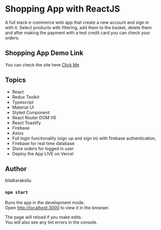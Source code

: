 # Shopping App with ReactJS

A full stack e-commerce web app that create a new account and sign in with it. Select products with filtering, add them to the basket, delete them and after making the payment with a test credit card you can check your orders.

## Shopping App Demo Link

You can check the site here
[Click Me](https://shopping-5cggq2oc5-bilalkarakollu.vercel.app/)

## Topics

- React
- Redux Toolkit
- Typescript
- Material UI
- Styled Component
- React Router DOM V6
- React Toastify
- Firebase
- Axios
- Full login functionality (sign up and sign in) with firebase authentication,
- Firebase for real time database
- Store orders for logged in user
- Deploy the App LIVE on Vercel

## Author

bilalkarakollu

### `npm start`

Runs the app in the development mode.\
Open [http://localhost:3000](http://localhost:3000) to view it in the browser.

The page will reload if you make edits.\
You will also see any lint errors in the console.

